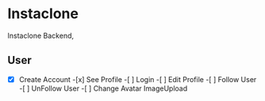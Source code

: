 # Instaclone

Instaclone Backend,

## User

-[x] Create Account -[x] See Profile -[ ] Login -[ ] Edit Profile -[ ] Follow User -[ ] UnFollow User -[ ] Change Avatar ImageUpload
